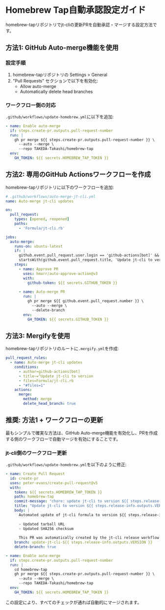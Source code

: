 # Homebrew Tap自動承認設定ガイド

homebrew-tapリポジトリでjt-cliの更新PRを自動承認・マージする設定方法です。

## 方法1: GitHub Auto-merge機能を使用

### 設定手順
1. homebrew-tapリポジトリの Settings > General
2. "Pull Requests" セクションで以下を有効化:
   - Allow auto-merge
   - Automatically delete head branches

### ワークフロー側の対応
`.github/workflows/update-homebrew.yml`に以下を追加:

```yaml
- name: Enable auto-merge
  if: steps.create-pr.outputs.pull-request-number
  run: |
    gh pr merge ${{ steps.create-pr.outputs.pull-request-number }} \
      --auto --merge \
      --repo TAKEDA-Takashi/homebrew-tap
  env:
    GH_TOKEN: ${{ secrets.HOMEBREW_TAP_TOKEN }}
```

## 方法2: 専用のGitHub Actionsワークフローを作成

homebrew-tapリポジトリに以下のワークフローを追加:

```yaml
# .github/workflows/auto-merge-jt-cli.yml
name: Auto-merge jt-cli updates

on:
  pull_request:
    types: [opened, reopened]
    paths:
      - 'Formula/jt-cli.rb'

jobs:
  auto-merge:
    runs-on: ubuntu-latest
    if: |
      github.event.pull_request.user.login == 'github-actions[bot]' &&
      startsWith(github.event.pull_request.title, 'Update jt-cli to version')
    steps:
      - name: Approve PR
        uses: hmarr/auto-approve-action@v3
        with:
          github-token: ${{ secrets.GITHUB_TOKEN }}
      
      - name: Auto-merge PR
        run: |
          gh pr merge ${{ github.event.pull_request.number }} \
            --auto --merge \
            --delete-branch
        env:
          GH_TOKEN: ${{ secrets.GITHUB_TOKEN }}
```

## 方法3: Mergifyを使用

homebrew-tapリポジトリのルートに`.mergify.yml`を作成:

```yaml
pull_request_rules:
  - name: Auto-merge jt-cli updates
    conditions:
      - author=github-actions[bot]
      - title~=^Update jt-cli to version
      - files=Formula/jt-cli.rb
      - "#files=1"
    actions:
      merge:
        method: merge
        delete_head_branch: true
```

## 推奨: 方法1 + ワークフローの更新

最もシンプルで確実な方法は、GitHub Auto-merge機能を有効化し、PRを作成する側のワークフローで自動マージを有効にすることです。

### jt-cli側のワークフロー更新

`.github/workflows/update-homebrew.yml`を以下のように修正:

```yaml
- name: Create Pull Request
  id: create-pr
  uses: peter-evans/create-pull-request@v5
  with:
    token: ${{ secrets.HOMEBREW_TAP_TOKEN }}
    path: homebrew-tap
    commit-message: "chore: update jt-cli to version ${{ steps.release-info.outputs.VERSION }}"
    title: "Update jt-cli to version ${{ steps.release-info.outputs.VERSION }}"
    body: |
      Automated update of jt-cli formula to version ${{ steps.release-info.outputs.VERSION }}.
      
      - Updated tarball URL
      - Updated SHA256 checksum
      
      This PR was automatically created by the jt-cli release workflow.
    branch: update-jt-cli-${{ steps.release-info.outputs.VERSION }}
    delete-branch: true

- name: Enable auto-merge
  if: steps.create-pr.outputs.pull-request-number
  run: |
    cd homebrew-tap
    gh pr merge ${{ steps.create-pr.outputs.pull-request-number }} \
      --auto --merge \
      --repo TAKEDA-Takashi/homebrew-tap
  env:
    GH_TOKEN: ${{ secrets.HOMEBREW_TAP_TOKEN }}
```

この設定により、すべてのチェックが通れば自動的にマージされます。